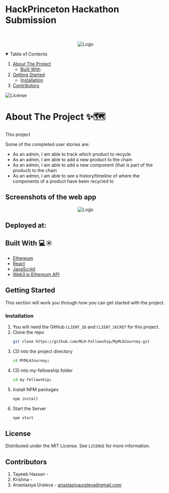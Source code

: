 # HackPrinceton Hackathon Submission 

<!-- PROJECT LOGO -->
<br />
<p align="center">
  <a>
    <img src="media/" alt="Logo">
  </a>

<!-- TABLE OF CONTENTS -->
<details open="open">
  <summary>Table of Contents</summary>
  <ol>
    <li>
      <a href="#about-the-project">About The Project</a>
      <ul>
        <li><a href="#built-with">Built With</a></li>
      </ul>
    </li>
    <li>
      <a href="#getting-started">Getting Started</a>
      <ul>
        <li><a href="#installation">Installation</a></li>
      </ul>
    </li>
    <li><a href="#contributors">Contributors</a></li>
    
  </ol>
</details>

![License](https://img.shields.io/github/license/Tetra/Tetra?style=for-the-badge)


<!-- ABOUT THE PROJECT -->
# About The Project ✨🗺️ 

This project 

Some of the completed user stories are:
* As an admin, I am able to track which product to recycle
* As an admin, I am able to add a new product to the chain 
* As an admin, I am able to add a new component (that is part of the product) to the chain 
* As an admin, I am able to see a history/timeline of where the components of a product have been recycled to


## Screenshots of the web app

<p align="center">
    <img src="" alt="Logo">
<p/>


## Deployed at: 

## Built With 💻☀️

* [Ethereum](https://ethereum.org/en/)
* [React](https://reactjs.org/)
* [JavaScript](https://www.javascript.com/)
* [Web3.js Ethereum API](https://web3js.readthedocs.io/en/v1.3.4/)


<!-- GETTING STARTED -->
## Getting Started

This section will work you through how you can get started with the project.

### Installation

1. You will need the GitHub `CLIENT_ID` and `CLIENT_SECRET` for this project.
2. Clone the repo
   ```sh
   git clone https://github.com/MLH-Fellowship/MyMLHJourney.git
   ```
3. CD into the project directory 
   ```sh
   cd MYMLHJourney;
   ```
4. CD into my-fellowship folder 
   ```sh
   cd my-fellowship;
   ```
5. Install NPM packages
   ```sh
   npm install
   ```
6. Start the Server
   ```sh
   npm start
   ```
<!-- LICENSE -->
## License

Distributed under the MIT License. See `LICENSE` for more information.



<!-- CONTACT -->

## Contributors

1. Tayeeb Hassan -
2. Krishna -
3. Anastasiya Uraleva - anastasiyauraleva@gmail.com




